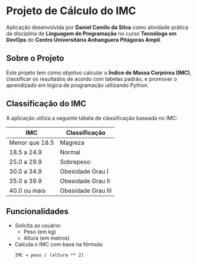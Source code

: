 # Projeto de Cálculo do IMC

Aplicação desenvolvida por **Daniel Camilo da Silva** como atividade prática da disciplina de **Linguagem de Programação** no curso **Tecnólogo em DevOps** do **Centro Universitário Anhanguera Pitágoras Ampli**.

## Sobre o Projeto

Este projeto tem como objetivo calcular o **Índice de Massa Corpórea (IMC)**, classificar os resultados de acordo com tabelas padrão, e promover o aprendizado em lógica de programação utilizando Python.

## Classificação do IMC
A aplicação utiliza a seguinte tabela de classificação baseada no IMC:

| IMC                | Classificação          |
|--------------------|------------------------|
| Menor que 18.5    | Magreza                |
| 18.5 a 24.9       | Normal                 |
| 25.0 a 29.9       | Sobrepeso             |
| 30.0 a 34.9       | Obesidade Grau I      |
| 35.0 a 39.9       | Obesidade Grau II     |
| 40.0 ou mais      | Obesidade Grau III    |

## Funcionalidades

- Solicita ao usuário:
  - Peso (em kg)
  - Altura (em metros)
- Calcula o IMC com base na fórmula:
  ```text
  IMC = peso / (altura ** 2)
